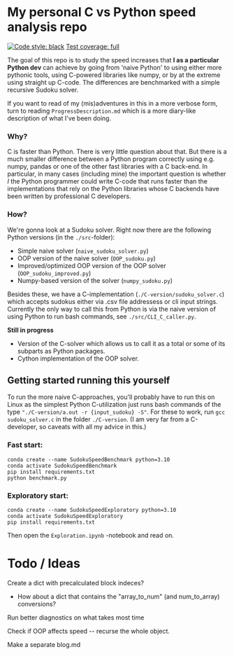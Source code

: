 # My personal C vs Python speed analysis repo

[![Code style: black](https://img.shields.io/badge/code%20style-black-000000.svg)](https://github.com/psf/black) [Test coverage: full](https://img.shields.io/badge/coverage-100%25-green)


The goal of this repo is to study the speed increases that **I as a particular 
Python dev** can achieve by going from 'naive Python' to using either more
pythonic tools, using C-powered libraries like numpy, or by at the extreme
using straight up C-code. The differences are benchmarked with a simple recursive Sudoku solver.

If you want to read of my (mis)adventures in this in a more verbose form, 
turn to reading `ProgressDescription.md` which is
a more diary-like description of what I've been doing.

### Why?

C is faster than Python. There is very little question about that. But
there is a much smaller difference between a Python program correctly using 
e.g. numpy, pandas or one of the other fast libraries with a C back-end.
In particular, in many cases (including mine) the important question is whether *I* 
the Python programmer could write C-code that runs faster than the implementations that rely
on the Python libraries whose C backends have been written by professional
C developers.

### How?

We're gonna look at a Sudoku solver. Right now there are the following Python versions (in the `./src`-folder):
- Simple naive solver (`naive_sudoku_solver.py`)
- OOP version of the naive solver (`OOP_sudoku.py`)
- Improved/optimized OOP version of the OOP solver (`OOP_sudoku_improved.py`)
- Numpy-based version of the solver (`numpy_sudoku.py`)

Besides these, we have a C-implementation (`./C-version/sudoku_solver.c`) which accepts sudokus either via .csv file addressess or cli input strings. Currently the only way to call this from Python
is via the naive version of using Python to run bash commands, see `./src/CLI_C_caller.py`. 


**Still in progress** 
- Version of the C-solver which allows us to call it as a total
or some of its subparts as Python packages.
- Cython implementation of the OOP solver.


## Getting started running this yourself

To run the more naive C-approaches, you'll probably have to run this on Linux as the 
simplest Python C-utilization just runs bash commands of the type `"./C-version/a.out -r {input_sudoku} -S"`. For these to work, run `gcc sudoku_solver.c` in the folder `./C-version`. (I am very far from a C-developer, so caveats with all my advice in this.)

### Fast start:
```
conda create --name SudokuSpeedBenchmark python=3.10
conda activate SudokuSpeedBenchmark
pip install requirements.txt
python benchmark.py
```

### Exploratory start:

```
conda create --name SudokuSpeedExploratory python=3.10
conda activate SudokuSpeedExploratory
pip install requirements.txt
```
Then open the `Exploration.ipynb` -notebook and read on.


# Todo / Ideas

Create a dict with precalculated block indeces?
- How about a dict that contains the "array_to_num" (and num_to_array) conversions?

Run better diagnostics on what takes most time

Check if OOP affects speed -- recurse the whole object.

Make a separate blog.md